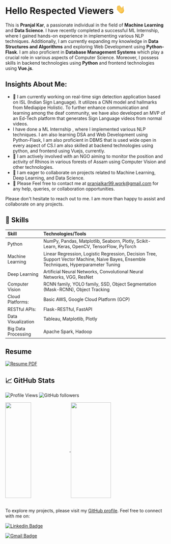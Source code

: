 # Hello Respected Viewers <img src="https://github.com/AsadAzam/AsadAzam/blob/master/wave.gif" width="30px" height="30px">

This is **Pranjal Kar**, a passionate individual in the field of **Machine Learning** and **Data Science**. 
I have recently completed a successful ML Internship, where I gained hands-on experience in implementing various NLP techniques. Additionally, I am currently expanding my knowledge in **Data Structures and Algorithms** and exploring Web Development using **Python-Flask**. I am also proficient in **Database Management Systems** which play a crucial role in various aspects of Computer Science. Moreover, I possess skills in backend technologies using **Python** and frontend technologies using **Vue.js**.

## Insights About Me:

- 🔭 I am currently working on real-time sign detection application based on ISL (Indian Sign Language). It utilizes a CNN model and hallmarks from Mediapipe Holistic. To further enhance communication and learning among the deaf community, we have also developed an MVP of an Ed-Tech platform that generates Sign Language videos from normal videos.
- I have done a ML Internship , where I implemented various NLP techniques. I am also learning DSA and Web Development using Python-Flask, I am also proficient in  DBMS that is used wide open in every aspect of CS.I am also skilled at backend technologies using python, and frontend using Vuejs, currently.  
- 🌱 I am actively involved with an NGO aiming to monitor the position and activity of Rhinos in various forests of Assam using Computer Vision and other technologies.
- 👯 I am eager to collaborate on projects related to Machine Learning, Deep Learning, and Data Science.
- 💬 Please Feel free to contact me at pranjalkar99.work@gmail.com for any help, queries, or collaboration opportunities.

Please don't hesitate to reach out to me. I am more than happy to assist and collaborate on any projects.

## :notebook_with_decorative_cover: Skills

| Skill | Technologies/Tools |
|:--|:------------|
| Python | NumPy, Pandas, Matplotlib, Seaborn, Plotly, Scikit-Learn, Keras, OpenCV, TensorFlow, PyTorch |
| Machine Learning | Linear Regression, Logistic Regression, Decision Tree, Support Vector Machine, Naive Bayes, Ensemble Techniques, Hyperparameter Tuning |
| Deep Learning | Artificial Neural Networks, Convolutional Neural Networks, VGG, ResNet |
| Computer Vision | RCNN family, YOLO family, SSD, Object Segmentation (Mask-RCNN), Object Tracking |
|Cloud Platforms:| Basic AWS, Google Cloud Platform (GCP) |
| RESTful APIs: | Flask-RESTful, FastAPI|
| Data Visualization | Tableau, Matplotlib, Plotly |
| Big Data Processing | Apache Spark, Hadoop |


## Resume

[![Resume PDF](https://img.shields.io/badge/View%20Resume-PDF-blue)](https://drive.google.com/file/d/1QwsBiuzmrv_S--BkjoPc25KhIDMIXQ4S/view?usp=sharing)



## &#x1f4c8; GitHub Stats


![Profile Views](https://komarev.com/ghpvc/?username=pranjalkar99&color=blue) ![GitHub followers](https://img.shields.io/github/followers/pranjalkar99?label=Follow&style=social)


<a href="https://github.com/pranjalkar99">
  <img align="center" src="https://github-readme-stats.vercel.app/api/top-langs/?username=pranjalkar99&hide=java,html&title_color=ffffff&text_color=c9cacc&icon_color=2bbc8a&bg_color=1d1f21" height="300" width="40%"/>
</a>
<a href="https://github.com/pranjalkar99">
  <img align="center" src="https://github-readme-stats.vercel.app/api?username=pranjalkar99&show_icons=true&title_color=ffffff&icon_color=bb2acf&text_color=daf7dc&bg_color=151515" height="300" width="50%"/>
</a>
<br>
<br>

To explore my projects, please visit my [GitHub profile](https://github.com/pranjalkar99).
Feel free to connect with me on:

[![Linkedin Badge](https://img.shields.io/badge/-LinkedIn-blue?style=flat-square&logo=Linkedin&logoColor=white&link=https://www.linkedin.com/in/pranjal-kar-3b4691196)](https://www.linkedin.com/in/pranjal-kar-3b4691196)

[![Gmail Badge](https://img.shields.io/badge/-Gmail-c14438?style=flat-square&logo=Gmail&logoColor=white&link=mailto:pranjalkar99.work@gmail.com)](mailto:pranjalkar99.work@gmail.com)
<!-- 
- 🌱 I’m currently working and experimenting on various Machine Learning techologies. 
- I have done a ML Internship , where I implemented various NLP techniques. I am also learning DSA and Web Development using Python-Flask, I am also proficient in  DBMS that is used wide open in every aspect of CS.I am also skilled at backend technologies using python, and frontend using Vuejs, currently. 
- 👯 I’m looking to collaborate on various project related to Machine Learning, or Deep Learning, as well as Data Science Projects.
- 🔭 I’m currently worked on ISL based real time sign detection application that uses a CNN and hallmarks from mediapipe hollistic, along with a LTSM model to predict the signs , for better communication between the signers, and non-signers. We also created a MVP of a Ed-Tech platform that generates content from normal video to Sign Language video for efficient communication and learning among the deaf community, which is around 65 million in India.
- I am also working in a NGO that aims to monitor the position and activity of Rhinos in various forests of Assam, using Computer Vision and other technologies.
- Please feel free to contact me on : pranjalkar99.work@gmail.com for any help/Queries. I will more than happy to help/collaborate in any projects.
- <!--
- 
- 🤔 I’m looking for help with ...
- 💬 Ask me about ...
- 📫 How to reach me: ...
- 😄 Pronouns: ...
- ⚡ Fun fact: ...

- 🔭 I’m currently working on ...
-->
 
